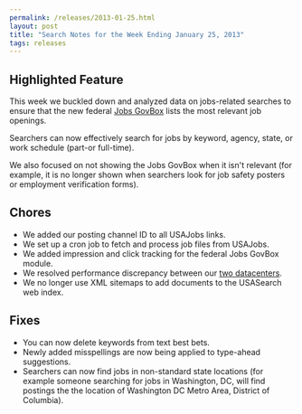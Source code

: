 ```yaml
---
permalink: /releases/2013-01-25.html
layout: post
title: "Search Notes for the Week Ending January 25, 2013"
tags: releases
---
```

<h2>Highlighted Feature</h2>
<p>This week we buckled down and analyzed data on jobs-related searches to ensure that the new federal <a href="/manual/govbox-jobs.html">Jobs GovBox</a> lists the <span>most relevant </span><span>job openings. </span></p>
<p>Searchers can now effectively search for jobs by keyword, agency, state, or work schedule (part-or full-time).</p>
<p>We also focused on not showing the Jobs GovBox when it isn't relevant (for example, it is no longer shown when searchers look for job safety posters or employment verification forms).</p>
<h2>Chores</h2>
<ul><li><span>We added our posting channel ID to all USAJobs links.</span></li>
<li><span>We set up a cron job to fetch and process job files from USAJobs.</span></li>
<li><span>We added impression and click tracking for the federal Jobs GovBox module.</span></li>
<li><span>We resolved performance discrepancy between our <a href="/releases/2012-10-19.html">two datacenters</a>.</span></li>
<li><span>We no longer use XML sitemaps to add documents to the USASearch web index.</span></li>
</ul><h2>Fixes</h2>
<ul><li><span>You can now delete keywords from text best bets.</span></li>
<li><span>Newly added misspellings are now being applied to type-ahead suggestions.</span></li>
<li><span><span>Searchers can now find jobs in non-standard state locations (for example someone searching for jobs in Washington, DC, will find postings the the location of Washington DC Metro Area, District of Columbia)</span><span>.</span></span></li>
</ul>
